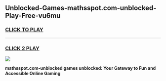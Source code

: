 
## Unblocked-Games-mathsspot.com-unblocked-Play-Free-vu6mu
<h3>
<a href="https://premium76.site?title=mathsspot.com-unblocked&ref=19M">CLICK TO PLAY</a></h3>
<hr>

<h3>
<a href="https://premium76.site?title=mathsspot.com-unblocked&ref=19M">CLICK 2 PLAY</a>
  
</h3>

<a href="https://premium76.site?title=mathsspot.com-unblocked&ref=19M"><img src="https://clearcache.store/games.png"></a>


**mathsspot.com-unblocked games unblocked: Your Gateway to Fun and Accessible Online Gaming**
